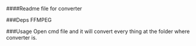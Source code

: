 ####Readme file for converter


###Deps
FFMPEG

###Usage
Open cmd file and it will convert every thing at the folder where converter is.
